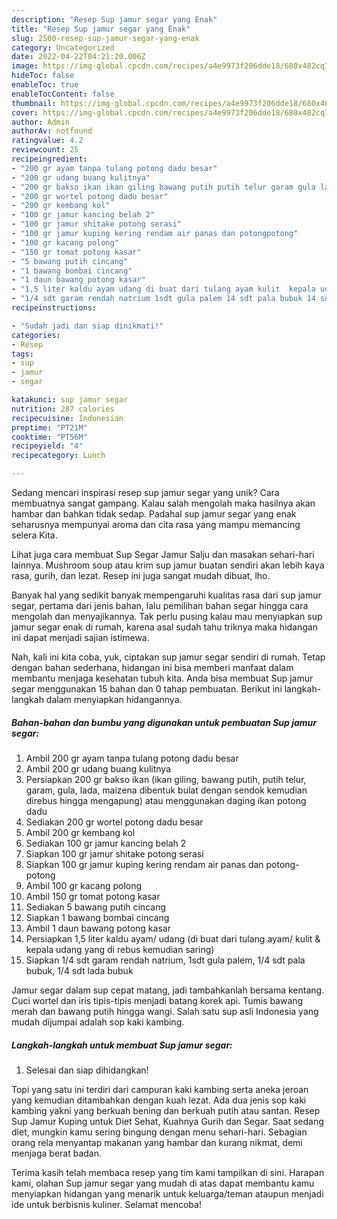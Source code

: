 ```yaml
---
description: "Resep Sup jamur segar yang Enak"
title: "Resep Sup jamur segar yang Enak"
slug: 2500-resep-sup-jamur-segar-yang-enak
category: Uncategorized
date: 2022-04-22T04:21:20.006Z
image: https://img-global.cpcdn.com/recipes/a4e9973f206dde18/680x482cq70/sup-jamur-segar-foto-resep-utama.jpg
hideToc: false
enableToc: true
enableTocContent: false
thumbnail: https://img-global.cpcdn.com/recipes/a4e9973f206dde18/680x482cq70/sup-jamur-segar-foto-resep-utama.jpg
cover: https://img-global.cpcdn.com/recipes/a4e9973f206dde18/680x482cq70/sup-jamur-segar-foto-resep-utama.jpg
author: Admin
authorAv: notfound
ratingvalue: 4.2
reviewcount: 25
recipeingredient:
- "200 gr ayam tanpa tulang potong dadu besar"
- "200 gr udang buang kulitnya"
- "200 gr bakso ikan ikan giling bawang putih putih telur garam gula lada maizena dibentuk bulat dengan sendok kemudian direbus hingga mengapung atau menggunakan daging ikan potong dadu"
- "200 gr wortel potong dadu besar"
- "200 gr kembang kol"
- "100 gr jamur kancing belah 2"
- "100 gr jamur shitake potong serasi"
- "100 gr jamur kuping kering rendam air panas dan potongpotong"
- "100 gr kacang polong"
- "150 gr tomat potong kasar"
- "5 bawang putih cincang"
- "1 bawang bombai cincang"
- "1 daun bawang potong kasar"
- "1,5 liter kaldu ayam udang di buat dari tulang ayam kulit  kepala udang yang di rebus kemudian saring"
- "1/4 sdt garam rendah natrium 1sdt gula palem 14 sdt pala bubuk 14 sdt lada bubuk"
recipeinstructions:

- "Sudah jadi dan siap dinikmati!"
categories:
- Resep
tags:
- sup
- jamur
- segar

katakunci: sup jamur segar 
nutrition: 287 calories
recipecuisine: Indonesian
preptime: "PT21M"
cooktime: "PT56M"
recipeyield: "4"
recipecategory: Lunch

---
```





Sedang mencari inspirasi resep sup jamur segar yang unik? Cara membuatnya sangat gampang. Kalau salah mengolah maka hasilnya akan hambar dan bahkan tidak sedap. Padahal sup jamur segar yang enak seharusnya mempunyai aroma dan cita rasa yang mampu memancing selera Kita.





Lihat juga cara membuat Sup Segar Jamur Salju dan masakan sehari-hari lainnya. Mushroom soup atau krim sup jamur buatan sendiri akan lebih kaya rasa, gurih, dan lezat. Resep ini juga sangat mudah dibuat, lho.

Banyak hal yang sedikit banyak mempengaruhi kualitas rasa dari sup jamur segar, pertama dari jenis bahan, lalu pemilihan bahan segar hingga cara mengolah dan menyajikannya. Tak perlu pusing kalau mau menyiapkan sup jamur segar enak di rumah, karena asal sudah tahu triknya maka hidangan ini dapat menjadi sajian istimewa.






Nah, kali ini kita coba, yuk, ciptakan sup jamur segar sendiri di rumah. Tetap dengan bahan sederhana, hidangan ini bisa memberi manfaat dalam membantu menjaga kesehatan tubuh kita. Anda bisa membuat Sup jamur segar menggunakan 15 bahan dan 0 tahap pembuatan. Berikut ini langkah-langkah dalam menyiapkan hidangannya.

<!--inarticleads1-->

##### Bahan-bahan dan bumbu yang digunakan untuk pembuatan Sup jamur segar:

1. Ambil 200 gr ayam tanpa tulang potong dadu besar
1. Ambil 200 gr udang buang kulitnya
1. Persiapkan 200 gr bakso ikan (ikan giling, bawang putih, putih telur, garam, gula, lada, maizena dibentuk bulat dengan sendok kemudian direbus hingga mengapung) atau menggunakan daging ikan potong dadu
1. Sediakan 200 gr wortel potong dadu besar
1. Ambil 200 gr kembang kol
1. Sediakan 100 gr jamur kancing belah 2
1. Siapkan 100 gr jamur shitake potong serasi
1. Siapkan 100 gr jamur kuping kering rendam air panas dan potong-potong
1. Ambil 100 gr kacang polong
1. Ambil 150 gr tomat potong kasar
1. Sediakan 5 bawang putih cincang
1. Siapkan 1 bawang bombai cincang
1. Ambil 1 daun bawang potong kasar
1. Persiapkan 1,5 liter kaldu ayam/ udang (di buat dari tulang ayam/ kulit &amp; kepala udang yang di rebus kemudian saring)
1. Siapkan 1/4 sdt garam rendah natrium, 1sdt gula palem, 1/4 sdt pala bubuk, 1/4 sdt lada bubuk


Jamur segar dalam sup cepat matang, jadi tambahkanlah bersama kentang. Cuci wortel dan iris tipis-tipis menjadi batang korek api. Tumis bawang merah dan bawang putih hingga wangi. Salah satu sup asli Indonesia yang mudah dijumpai adalah sop kaki kambing. 

<!--inarticleads2-->

##### Langkah-langkah untuk membuat Sup jamur segar:


1. Selesai dan siap dihidangkan!

Topi yang satu ini terdiri dari campuran kaki kambing serta aneka jeroan yang kemudian ditambahkan dengan kuah lezat. Ada dua jenis sop kaki kambing yakni yang berkuah bening dan berkuah putih atau santan. Resep Sup Jamur Kuping untuk Diet Sehat, Kuahnya Gurih dan Segar. Saat sedang diet, mungkin kamu sering bingung dengan menu sehari-hari. Sebagian orang rela menyantap makanan yang hambar dan kurang nikmat, demi menjaga berat badan. 

Terima kasih telah membaca resep yang tim kami tampilkan di sini. Harapan kami, olahan Sup jamur segar yang mudah di atas dapat membantu kamu menyiapkan hidangan yang menarik untuk keluarga/teman ataupun menjadi ide untuk berbisnis kuliner. Selamat mencoba!
